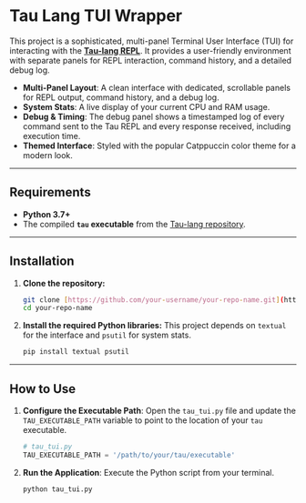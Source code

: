 # Tau Lang TUI Wrapper

This project is a sophisticated, multi-panel Terminal User Interface (TUI) for interacting with the **[Tau-lang REPL](https://github.com/IDNI/tau-lang)**. It provides a user-friendly environment with separate panels for REPL interaction, command history, and a detailed debug log.

* **Multi-Panel Layout**: A clean interface with dedicated, scrollable panels for REPL output, command history, and a debug log.
* **System Stats**: A live display of your current CPU and RAM usage.
* **Debug & Timing**: The debug panel shows a timestamped log of every command sent to the Tau REPL and every response received, including execution time.
* **Themed Interface**: Styled with the popular Catppuccin color theme for a modern look.

---

## Requirements

* **Python 3.7+**
* The compiled **`tau` executable** from the [Tau-lang repository](https://github.com/IDNI/tau-lang).

---

## Installation

1.  **Clone the repository:**
    ```bash
    git clone [https://github.com/your-username/your-repo-name.git](https://github.com/your-username/your-repo-name.git)
    cd your-repo-name
    ```

2.  **Install the required Python libraries:**
    This project depends on `textual` for the interface and `psutil` for system stats.
    ```bash
    pip install textual psutil
    ```

---

## How to Use

1.  **Configure the Executable Path**:
    Open the `tau_tui.py` file and update the `TAU_EXECUTABLE_PATH` variable to point to the location of your `tau` executable.

    ```python
    # tau_tui.py
    TAU_EXECUTABLE_PATH = '/path/to/your/tau/executable' 
    ```

2.  **Run the Application**:
    Execute the Python script from your terminal.
    ```bash
    python tau_tui.py
    ```
